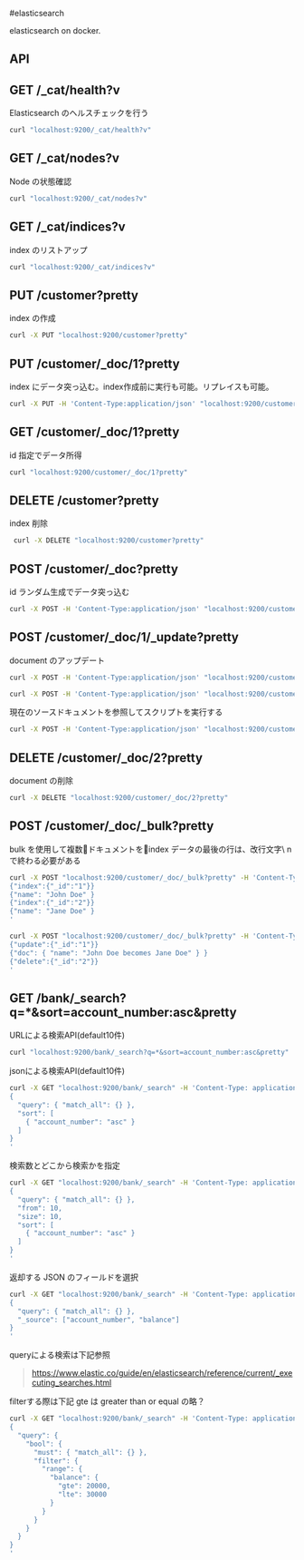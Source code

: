#elasticsearch

elasticsearch on docker.

## API

## GET /_cat/health?v

Elasticsearch のヘルスチェックを行う

```bash
curl "localhost:9200/_cat/health?v"
```

## GET /_cat/nodes?v

Node の状態確認

```bash
curl "localhost:9200/_cat/nodes?v"
```

## GET /_cat/indices?v

index のリストアップ

```bash
curl "localhost:9200/_cat/indices?v"
```

## PUT /customer?pretty

index の作成

```bash
curl -X PUT "localhost:9200/customer?pretty"
```

## PUT /customer/_doc/1?pretty

index にデータ突っ込む。index作成前に実行も可能。リプレイスも可能。

```bash
curl -X PUT -H 'Content-Type:application/json' "localhost:9200/customer/_doc/1?pretty" -d '{"name": "John Doe"}'
```

## GET /customer/_doc/1?pretty

id 指定でデータ所得

```bash
curl "localhost:9200/customer/_doc/1?pretty"
```

## DELETE /customer?pretty

index 削除

```bash
 curl -X DELETE "localhost:9200/customer?pretty"
```

## POST /customer/_doc?pretty

id ランダム生成でデータ突っ込む

```bash
curl -X POST -H 'Content-Type:application/json' "localhost:9200/customer/_doc/?pretty" -d '{"name": "ddddd"}'
```

## POST /customer/_doc/1/_update?pretty

document のアップデート

```bash
curl -X POST -H 'Content-Type:application/json' "localhost:9200/customer/_doc/1/_update?pretty" -d '{"doc": {"name": "Jane Doe"}}'
```

```bash
curl -X POST -H 'Content-Type:application/json' "localhost:9200/customer/_doc/1/_update?pretty" -d '{"doc": {"name": "Jane Doe", "age": 20}}'
```

現在のソースドキュメントを参照してスクリプトを実行する

```bash
curl -X POST -H 'Content-Type:application/json' "localhost:9200/customer/_doc/1/_update?pretty" -d '{"script" : "ctx._source.age += 5"}'
```

## DELETE /customer/_doc/2?pretty

document の削除

```bash
curl -X DELETE "localhost:9200/customer/_doc/2?pretty"
```

## POST /customer/_doc/_bulk?pretty

bulk を使用して複数ドキュメントをindex
データの最後の行は、改行文字\ nで終わる必要がある

```bash
curl -X POST "localhost:9200/customer/_doc/_bulk?pretty" -H 'Content-Type: application/json' -d'
{"index":{"_id":"1"}}
{"name": "John Doe" }
{"index":{"_id":"2"}}
{"name": "Jane Doe" }
'

```

```bash
curl -X POST "localhost:9200/customer/_doc/_bulk?pretty" -H 'Content-Type: application/json' -d'
{"update":{"_id":"1"}}
{"doc": { "name": "John Doe becomes Jane Doe" } }
{"delete":{"_id":"2"}}
'

```

## GET /bank/_search?q=*&sort=account_number:asc&pretty

URLによる検索API(default10件)

```bash
curl "localhost:9200/bank/_search?q=*&sort=account_number:asc&pretty"
```

jsonによる検索API(default10件)

```bash
curl -X GET "localhost:9200/bank/_search" -H 'Content-Type: application/json' -d'
{
  "query": { "match_all": {} },
  "sort": [
    { "account_number": "asc" }
  ]
}
'

```

検索数とどこから検索かを指定

```bash
curl -X GET "localhost:9200/bank/_search" -H 'Content-Type: application/json' -d'
{
  "query": { "match_all": {} },
  "from": 10,
  "size": 10,
  "sort": [
    { "account_number": "asc" }
  ]
}
'

```

返却する JSON のフィールドを選択

```bash
curl -X GET "localhost:9200/bank/_search" -H 'Content-Type: application/json' -d'
{
  "query": { "match_all": {} },
  "_source": ["account_number", "balance"]
}
'

```

queryによる検索は下記参照
> https://www.elastic.co/guide/en/elasticsearch/reference/current/_executing_searches.html

filterする際は下記
gte は greater than or equal の略？


```bash
curl -X GET "localhost:9200/bank/_search" -H 'Content-Type: application/json' -d'
{
  "query": {
    "bool": {
      "must": { "match_all": {} },
      "filter": {
        "range": {
          "balance": {
            "gte": 20000,
            "lte": 30000
          }
        }
      }
    }
  }
}
'

```
